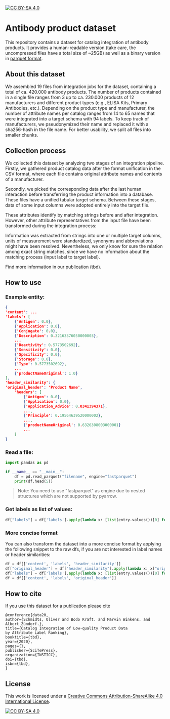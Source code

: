 [![CC BY-SA 4.0][cc-by-sa-shield]][cc-by-sa]

# Antibody product dataset

This repository contains a dataset for catalog integration of antibody products. It provides a human-readable version (take care, the uncompressed files have a total size of ~25GB) as well as a binary version in [parquet format](https://parquet.apache.org/). 

## About this dataset

We assembled 19 files from integration jobs for the
dataset, containing a total of ca. 420.000 antibody
products. The number of products contained in a single file ranges from 3 up to ca. 230.000 products of 12 manufacturers and different product types (e.g., ELISA Kits, Primary Antibodies, etc.).
Depending on the product type and manufacturer, the number of attribute names per catalog ranges from 14
to 65 names that were integrated into a target schema with 94 labels.
To keep track of manufacturers, we pseudonymized their name and replaced it with a sha256-hash in the file name. 
For better usability, we split all files into smaller chunks.

## Collection process

We collected this dataset by analyzing two stages of an integration pipeline. Firstly, we gathered product catalog
data after the format unification in the CSV format,
where each file contains original attribute names and
contents of a manufacturer. 

Secondly, we picked the corresponding data after the last human interaction before transferring the product information into a database. These files have a unified tabular target schema. Between these stages, data of some input columns were adopted entirely into the target file. 

These attributes identify by matching strings before and after integration. However, other attribute representatives from the input file have been transformed during the integration process: 

Information was extracted from strings into one or multiple target columns, units of measurement were standardized, synonyms and abbreviations might have been resolved. Nevertheless, we only know for sure the relation among exact string matches, since we have no information about the matching process (input label
to target label). 

Find more information in our publication (tbd).

## How to use

### Example entity:
```json
{
'content': ...
'labels': [
    {'Antigen': 0.0}, 
    {'Application': 0.0}, 
    {'Conjugate': 0.0}, 
    {'Description': 0.32163376050000003}, 
    ...
    {'Reactivity': 0.5773502692}, 
    {'Sensitivity': 0.0}, 
    {'Specificity': 0.0}, 
    {'Storage': 0.0}, 
    {'Type': 0.5773502692},
    ...
    {'productNameOriginal': 1.0}
],
'header_similarity': {
'original_header': 'Product Name',
    'headers': [
        {'Antigen': 0.0}, 
        {'Application': 0.0}, 
        {'Application_Advice': 0.0341394371}, 
        ...,
        {'Principle': 0.19564639520000002}, 
        ...,
        {'productNameOriginal': 0.6326308003000001}
        ...
    ]
}
```

### Read a file:
```python
import pandas as pd

if __name__ == "__main__":
    df = pd.read_parquet("filename", engine="fastparquet")
    print(df.head(5))
```

> Note: You need to use "fastparquet" as engine due to nested structures which are not supported by pyarrow.


### Get labels as list of values:

```python
df["labels"] = df['labels'].apply(lambda x: [list(entry.values())[0] for entry in x])
```

### More concise format

You can also transform the dataset into a more concise format by applying the following snippet to the raw dfs, if you are not interested in label names or header similarities:
```python
df = df[['content', 'labels', 'header_similarity']]
df["original_header"] = df["header_similarity"].apply(lambda x: x["original_header"])
df["labels"] = df['labels'].apply(lambda x: [list(entry.values())[0] for entry in x])
df = df[['content', 'labels', 'original_header']]

```


## How to cite
If you use this dataset for a publication please cite
```
@conference{data20,
author={Schmidts, Oliver and Bodo Kraft. and Marvin Winkens. and Albert Zündorf.},
title={Catalog Integration of Low-quality Product Data
by Attribute Label Ranking},
booktitle={tbd},
year={2020},
pages={},
publisher={SciTePress},
organization={INSTICC},
doi={tbd},
isbn={tbd},
}
```

## License

This work is licensed under a [Creative Commons Attribution-ShareAlike 4.0
International License][cc-by-sa].

[![CC BY-SA 4.0][cc-by-sa-image]][cc-by-sa]

[cc-by-sa]: http://creativecommons.org/licenses/by-sa/4.0/
[cc-by-sa-image]: https://licensebuttons.net/l/by-sa/4.0/88x31.png
[cc-by-sa-shield]: https://img.shields.io/badge/License-CC%20BY--SA%204.0-lightgrey.svg